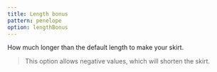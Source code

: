 ```yaml
---
title: Length bonus
pattern: penelope
option: lengthBonus
---
```

How much longer than the default length to make your skirt.

> This option allows negative values, which will shorten the skirt.
